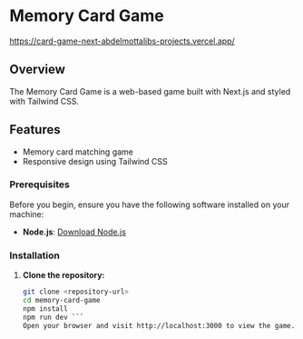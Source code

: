 # Memory Card Game
  https://card-game-next-abdelmottalibs-projects.vercel.app/
## Overview

The Memory Card Game is a web-based game built with Next.js and styled with Tailwind CSS.

## Features

- Memory card matching game
- Responsive design using Tailwind CSS

### Prerequisites

Before you begin, ensure you have the following software installed on your machine:

- **Node.js**: [Download Node.js](https://nodejs.org/)

### Installation

1. **Clone the repository:**

   ```bash
   git clone <repository-url>
   cd memory-card-game
   npm install
   npm run dev ```
   Open your browser and visit http://localhost:3000 to view the game.
